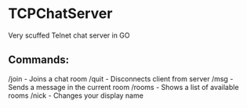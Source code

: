 # TCPChatServer
Very scuffed Telnet chat server in GO

## Commands:
/join <room> - Joins a chat room
/quit - Disconnects client from server
/msg <msg> - Sends a message in the current room
/rooms - Shows a list of available rooms
/nick <nick> - Changes your display name
